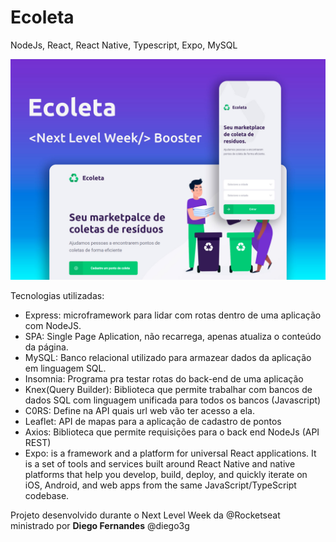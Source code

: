 # Ecoleta 
 NodeJs, React, React Native, Typescript, Expo, MySQL
 
 ![](/assets/NLW.jpg)
 
 Tecnologias utilizadas:
 
- Express: microframework para lidar com rotas dentro de uma aplicação com NodeJS.
- SPA: Single Page Aplication, não recarrega, apenas atualiza o conteúdo da página.
- MySQL: Banco relacional utilizado para armazear dados da aplicação em linguagem SQL.
- Insomnia: Programa pra testar rotas do back-end de uma aplicação
- Knex(Query Builder): Biblioteca que permite trabalhar com bancos de dados SQL com linguagem unificada para todos os bancos (Javascript)
- C0RS: Define na API quais url web vão ter acesso a ela.
- Leaflet: API de mapas para a aplicação de cadastro de pontos
- Axios: Biblioteca que permite requisições para o back end NodeJs (API REST)
- Expo: is a framework and a platform for universal React applications. It is a set of tools and services built around React Native and native platforms that help you develop, build, deploy, and quickly iterate on iOS, Android, and web apps from the same JavaScript/TypeScript codebase.

Projeto desenvolvido durante o Next Level Week da @Rocketseat ministrado por **Diego Fernandes** @diego3g
